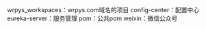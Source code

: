 wrpys_workspaces：wrpys.com域名的项目
    config-center：配置中心
    eureka-server：服务管理
    pom：公共pom
    weixin：微信公众号